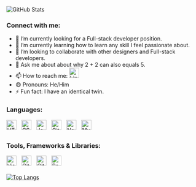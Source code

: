 ![GitHub Stats](https://github-readme-stats.vercel.app/api?username=curiousmockingbird&theme=radical)

### Connect with me: 
- 🔭 I’m currently looking for a Full-stack developer position.
- 🌱 I’m currently learning how to learn any skill I feel passionate about.
- 👯 I’m looking to collaborate with other designers and Full-stack developers.
- 💬 Ask me about about why 2 + 2 can also equals 5.
- 📫 How to reach me:
 [<img alt="LinkedIn Logo" width="26px" src="https://cdn.jsdelivr.net/gh/devicons/devicon/icons/linkedin/linkedin-original.svg"/>](https://www.linkedin.com/in/haroldmesa93/)
- 😄 Pronouns: He/Him
- ⚡ Fun fact: I have an identical twin.

### Languages:

<img align="left" alt="HTML5" width="26px" src="https://cdn.jsdelivr.net/gh/devicons/devicon/icons/html5/html5-original.svg" style="padding-right:10px;" />
<img align="left" alt="CSS3" width="26px" src="https://cdn.jsdelivr.net/gh/devicons/devicon/icons/css3/css3-original.svg" style="padding-right:10px;" />
<img align="left" alt="JavaScript" width="26px" src="https://cdn.jsdelivr.net/gh/devicons/devicon/icons/javascript/javascript-original.svg" style="padding-right:10px;" />
<img align="left" alt="Git" width="26px" src="https://cdn.jsdelivr.net/gh/devicons/devicon/icons/csharp/csharp-original.svg" style="padding-right:10px;" />
<img align="left" alt="Node.js" width="26px" src="https://cdn.jsdelivr.net/gh/devicons/devicon/icons/nodejs/nodejs-original.svg" style="padding-right:10px;" />
<img align="left" alt="MySQL" width="26px" src="https://cdn.jsdelivr.net/gh/devicons/devicon/icons/mysql/mysql-original.svg" style="padding-right:10px;" />
<br></br>

### Tools, Frameworks & Libraries:
<img align="left" alt="Visual Studio Code" width="26px" src="https://cdn.jsdelivr.net/gh/devicons/devicon/icons/vscode/vscode-original.svg" style="padding-right:10px;" />
<img align="left" alt="Git" width="26px" src="https://cdn.jsdelivr.net/gh/devicons/devicon/icons/git/git-original.svg" style="padding-right:10px;" />
<img align="left" alt="Git" width="26px" src="https://cdn.jsdelivr.net/gh/devicons/devicon/icons/bootstrap/bootstrap-original.svg" style="padding-right:10px;" />
<img align="left" alt="React" width="26px" src="https://cdn.jsdelivr.net/gh/devicons/devicon/icons/react/react-original.svg" style="padding-right:10px;" />
<br></br>

[![Top Langs](https://github-readme-stats.vercel.app/api/top-langs/?username=curiousmockingbird&layout=compact)](https://github.com/curiousmockingbird/github-readme-stats)